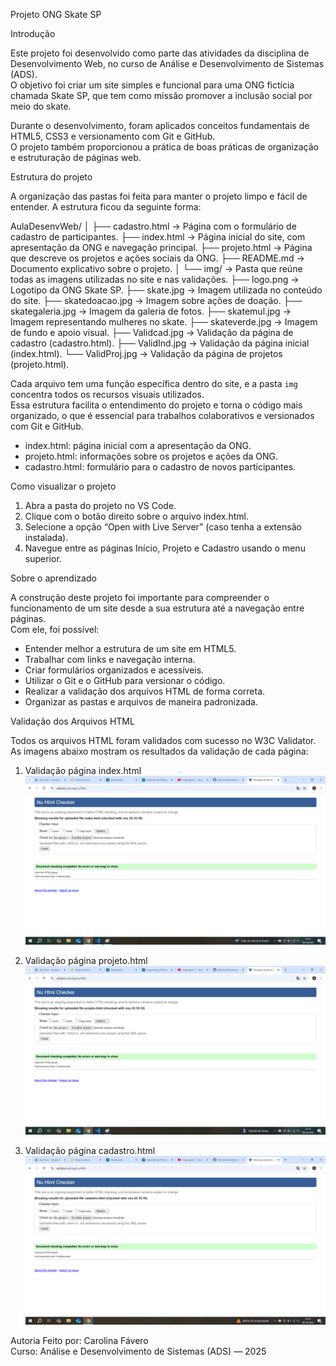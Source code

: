 Projeto ONG Skate SP

Introdução

Este projeto foi desenvolvido como parte das atividades da disciplina de Desenvolvimento Web, no curso de Análise e Desenvolvimento de Sistemas (ADS).  
O objetivo foi criar um site simples e funcional para uma ONG fictícia chamada Skate SP, que tem como missão promover a inclusão social por meio do skate.

Durante o desenvolvimento, foram aplicados conceitos fundamentais de HTML5, CSS3 e versionamento com Git e GitHub.  
O projeto também proporcionou a prática de boas práticas de organização e estruturação de páginas web.


Estrutura do projeto

A organização das pastas foi feita para manter o projeto limpo e fácil de entender. A estrutura ficou da seguinte forma:

AulaDesenvWeb/
│
├── cadastro.html → Página com o formulário de cadastro de participantes.
├── index.html → Página inicial do site, com apresentação da ONG e navegação principal.
├── projeto.html → Página que descreve os projetos e ações sociais da ONG.
├── README.md → Documento explicativo sobre o projeto.
│
└── img/ → Pasta que reúne todas as imagens utilizadas no site e nas validações.
├── logo.png → Logotipo da ONG Skate SP.
├── skate.jpg → Imagem utilizada no conteúdo do site.
├── skatedoacao.jpg → Imagem sobre ações de doação.
├── skategaleria.jpg → Imagem da galeria de fotos.
├── skatemul.jpg → Imagem representando mulheres no skate.
├── skateverde.jpg → Imagem de fundo e apoio visual.
├── Validcad.jpg → Validação da página de cadastro (cadastro.html).
├── ValidInd.jpg → Validação da página inicial (index.html).
└── ValidProj.jpg → Validação da página de projetos (projeto.html).


Cada arquivo tem uma função específica dentro do site, e a pasta `img` concentra todos os recursos visuais utilizados.  
Essa estrutura facilita o entendimento do projeto e torna o código mais organizado, o que é essencial para trabalhos colaborativos e versionados com Git e GitHub.


- index.html: página inicial com a apresentação da ONG.  
- projeto.html: informações sobre os projetos e ações da ONG.  
- cadastro.html: formulário para o cadastro de novos participantes.  



Como visualizar o projeto

1. Abra a pasta do projeto no VS Code.  
2. Clique com o botão direito sobre o arquivo index.html.  
3. Selecione a opção “Open with Live Server” (caso tenha a extensão instalada).  
4. Navegue entre as páginas Início, Projeto e Cadastro usando o menu superior.



Sobre o aprendizado

A construção deste projeto foi importante para compreender o funcionamento de um site desde a sua estrutura até a navegação entre páginas.  
Com ele, foi possível:

- Entender melhor a estrutura de um site em HTML5.  
- Trabalhar com links e navegação interna.  
- Criar formulários organizados e acessíveis.  
- Utilizar o Git e o GitHub para versionar o código.  
- Realizar a validação dos arquivos HTML de forma correta.  
- Organizar as pastas e arquivos de maneira padronizada.


Validação dos Arquivos HTML

Todos os arquivos HTML foram validados com sucesso no W3C Validator.  
As imagens abaixo mostram os resultados da validação de cada página:

1. Validação página index.html  
   ![Validação Index](/Meu-Projeto-ONG-Skate/img/Validind.jpg)

2. Validação página projeto.html  
   ![Validação Projeto](/Meu-Projeto-ONG-Skate/img/Validproj.jpg)

3. Validação página cadastro.html  
   ![Validação Cadastro](/Meu-Projeto-ONG-Skate/img/Validcadas.jpg)


Autoria
Feito por: Carolina Fávero  
Curso: Análise e Desenvolvimento de Sistemas (ADS) — 2025



   

